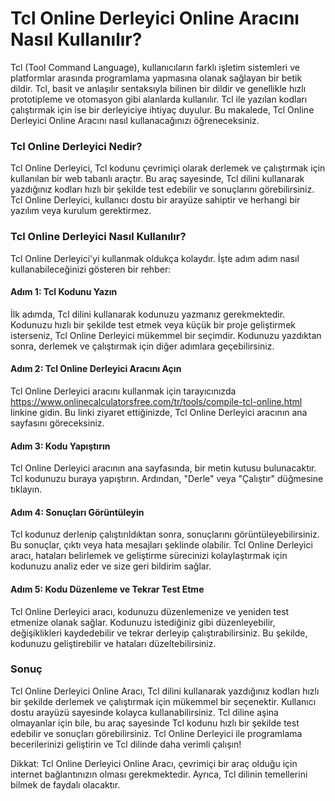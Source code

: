 Tcl Online Derleyici Online Aracını Nasıl Kullanılır?
=====================================================

Tcl (Tool Command Language), kullanıcıların farklı işletim sistemleri ve platformlar arasında programlama yapmasına olanak sağlayan bir betik dildir. Tcl, basit ve anlaşılır sentaksıyla bilinen bir dildir ve genellikle hızlı prototipleme ve otomasyon gibi alanlarda kullanılır. Tcl ile yazılan kodları çalıştırmak için ise bir derleyiciye ihtiyaç duyulur. Bu makalede, Tcl Online Derleyici Online Aracını nasıl kullanacağınızı öğreneceksiniz.

### Tcl Online Derleyici Nedir?

Tcl Online Derleyici, Tcl kodunu çevrimiçi olarak derlemek ve çalıştırmak için kullanılan bir web tabanlı araçtır. Bu araç sayesinde, Tcl dilini kullanarak yazdığınız kodları hızlı bir şekilde test edebilir ve sonuçlarını görebilirsiniz. Tcl Online Derleyici, kullanıcı dostu bir arayüze sahiptir ve herhangi bir yazılım veya kurulum gerektirmez.

### Tcl Online Derleyici Nasıl Kullanılır?

Tcl Online Derleyici'yi kullanmak oldukça kolaydır. İşte adım adım nasıl kullanabileceğinizi gösteren bir rehber:

#### Adım 1: Tcl Kodunu Yazın

İlk adımda, Tcl dilini kullanarak kodunuzu yazmanız gerekmektedir. Kodunuzu hızlı bir şekilde test etmek veya küçük bir proje geliştirmek isterseniz, Tcl Online Derleyici mükemmel bir seçimdir. Kodunuzu yazdıktan sonra, derlemek ve çalıştırmak için diğer adımlara geçebilirsiniz.

#### Adım 2: Tcl Online Derleyici Aracını Açın

Tcl Online Derleyici aracını kullanmak için tarayıcınızda <https://www.onlinecalculatorsfree.com/tr/tools/compile-tcl-online.html> linkine gidin. Bu linki ziyaret ettiğinizde, Tcl Online Derleyici aracının ana sayfasını göreceksiniz.

#### Adım 3: Kodu Yapıştırın

Tcl Online Derleyici aracının ana sayfasında, bir metin kutusu bulunacaktır. Tcl kodunuzu buraya yapıştırın. Ardından, "Derle" veya "Çalıştır" düğmesine tıklayın.

#### Adım 4: Sonuçları Görüntüleyin

Tcl kodunuz derlenip çalıştırıldıktan sonra, sonuçlarını görüntüleyebilirsiniz. Bu sonuçlar, çıktı veya hata mesajları şeklinde olabilir. Tcl Online Derleyici aracı, hataları belirlemek ve geliştirme sürecinizi kolaylaştırmak için kodunuzu analiz eder ve size geri bildirim sağlar.

#### Adım 5: Kodu Düzenleme ve Tekrar Test Etme

Tcl Online Derleyici aracı, kodunuzu düzenlemenize ve yeniden test etmenize olanak sağlar. Kodunuzu istediğiniz gibi düzenleyebilir, değişiklikleri kaydedebilir ve tekrar derleyip çalıştırabilirsiniz. Bu şekilde, kodunuzu geliştirebilir ve hataları düzeltebilirsiniz.

### Sonuç

Tcl Online Derleyici Online Aracı, Tcl dilini kullanarak yazdığınız kodları hızlı bir şekilde derlemek ve çalıştırmak için mükemmel bir seçenektir. Kullanıcı dostu arayüzü sayesinde kolayca kullanabilirsiniz. Tcl diline aşina olmayanlar için bile, bu araç sayesinde Tcl kodunu hızlı bir şekilde test edebilir ve sonuçları görebilirsiniz. Tcl Online Derleyici ile programlama becerilerinizi geliştirin ve Tcl dilinde daha verimli çalışın!

Dikkat: Tcl Online Derleyici Online Aracı, çevrimiçi bir araç olduğu için internet bağlantınızın olması gerekmektedir. Ayrıca, Tcl dilinin temellerini bilmek de faydalı olacaktır.